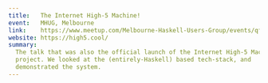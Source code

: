 ```yaml
---
title:   The Internet High-5 Machine!
event:   MHUG, Melbourne
link:    https://www.meetup.com/Melbourne-Haskell-Users-Group/events/qfptslywhbhc/
website: https://high5.cool/
summary:
  The talk that was also the official launch of the Internet High-5 Machine
  project. We looked at the (entirely-Haskell) based tech-stack, and
  demonstrated the system.
---
```


